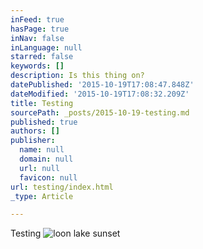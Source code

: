 ```yaml
---
inFeed: true
hasPage: true
inNav: false
inLanguage: null
starred: false
keywords: []
description: Is this thing on?
datePublished: '2015-10-19T17:08:47.848Z'
dateModified: '2015-10-19T17:08:32.209Z'
title: Testing
sourcePath: _posts/2015-10-19-testing.md
published: true
authors: []
publisher:
  name: null
  domain: null
  url: null
  favicon: null
url: testing/index.html
_type: Article

---
```

Testing
![loon lake sunset](https://the-grid-user-content.s3-us-west-2.amazonaws.com/35e84d5b-e50e-4203-868c-8638a4381c97.jpg)